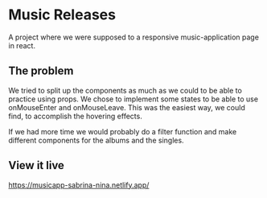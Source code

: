 # Music Releases

A project where we were supposed to a responsive music-application page in react.

## The problem

We tried to split up the components as much as we could to be able to practice using props. We chose to implement some states to be able to use onMouseEnter and onMouseLeave. This was the easiest way, we could find, to accomplish the hovering effects.

If we had more time we would probably do a filter function and make different components for the albums and the singles.

## View it live

https://musicapp-sabrina-nina.netlify.app/

